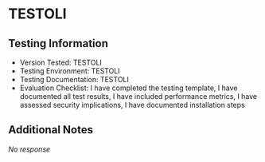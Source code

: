 # TESTOLI

## Testing Information
- Version Tested: TESTOLI
- Testing Environment: TESTOLI
- Testing Documentation: TESTOLI
- Evaluation Checklist: I have completed the testing template, I have documented all test results, I have included performance metrics, I have assessed security implications, I have documented installation steps

## Additional Notes
_No response_
